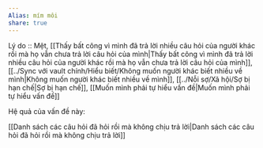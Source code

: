 ```yaml
---
Alias: mím môi
share: true
---
```

Lý do :: Mệt, [[Thấy bất công vì mình đã trả lời nhiều câu hỏi của người khác rồi mà họ vẫn chưa trả lời câu hỏi của mình|Thấy bất công vì mình đã trả lời nhiều câu hỏi của người khác rồi mà họ vẫn chưa trả lời câu hỏi của mình]], [[../Sync với vault chính/Hiểu biết/Không muốn người khác biết nhiều về mình|Không muốn người khác biết nhiều về mình]], [[../Nỗi sợ/Xã hội/Sợ bị hạn chế|Sợ bị hạn chế]], [[Muốn mình phải tự hiểu vấn đề|Muốn mình phải tự hiểu vấn đề]]

Hệ quả của vấn đề này:


[[Danh sách các câu hỏi đã hỏi rồi mà không chịu trả lời|Danh sách các câu hỏi đã hỏi rồi mà không chịu trả lời]]